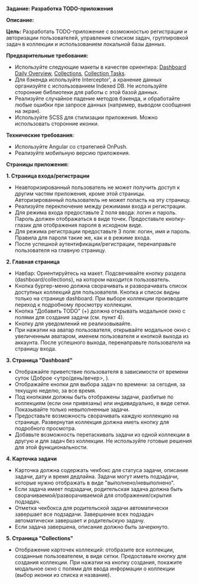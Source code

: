 **Задание: Разработка TODO-приложения**

**Описание:**

**Цель:** Разработать TODO-приложение с возможностью регистрации и авторизации пользователей, управления списком задач,
группировкой задач в коллекции и использованием локальной базы данных.

**Предварительные требования:**

- Используйте следующие макеты в качестве
  ориентира: [Dashboard Daily Overview](https://dribbble.com/shots/15140935-Dashboard-Daily-Overview), [Collections](https://dribbble.com/shots/15154577-Collections), [Collection Tasks](https://dribbble.com/shots/15185058-Collection-Tasks).
- Для бэкенда используйте Interceptor', а хранение данных организуйте с использованием Indexed DB. Не используйте
  сторонние библиотеки для работы с этой базой данных.
- Реализуйте случайное падение методов бэкенда, и обработайте любые ошибки при запросе данных (например, выводом
  сообщения на экран).
- Используйте SCSS для стилизации приложения. Можно использовать сторонние иконки.

**Технические требования:**

- Используйте Angular со стратегией OnPush.
- Реализуйте мобильную версию приложения.

**Страницы приложения:**

**1. Страница входа/регистрации**

- Неавторизированный пользователь не может получить доступ к другим частям приложения, кроме этой страницы.
  Авторизированный пользователь не может попасть на эту страницу.
- Реализуйте переключение между режимами входа и регистрации.
- Для режима входа предоставьте 2 поля ввода: логин и пароль. Пароль должен отображаться в виде точек. Предоставьте
  кнопку-глазик для отображения пароля в исходном виде.
- Для режима регистрации предоставьте 3 поля: логин, имя и пароль. Правила для пароля такие же, как и в режиме входа.
- После успешной аутентификации/регистрации, перенаправьте пользователя на главную страницу.

**2. Главная страница**

- Навбар: Ориентируйтесь на макет. Подсвечивайте кнопку раздела (dashboard/collections), на котором находится
  пользователь.
- Кнопка бургер-меню должна сворачивать и разворачивать список доступных коллекций для пользователя. Кнопка и список
  видны только на странице dashboard. При выборе коллекции производите переход к подробному просмотру коллекции.
- Кнопка "Добавить TODO" (+) должна открывать модальное окно с полями для создания задачи (см. пункт 4).
- Кнопку для уведомлений не реализовывайте.
- При нажатии на аватар пользователя, открывайте модальное окно с увеличенным аватаром, именем пользователя и кнопкой
  выхода из аккаунта. После успешного выхода, перенаправьте пользователя на страницу входа.

**3. Страница "Dashboard"**

- Отображайте приветствие пользователя в зависимости от времени суток (Доброе <утро/день/вечер>, <username>).
- Отображайте кнопки для выбора задач по времени: за сегодня, за текущую неделю, за все время.
- Под кнопками должны быть отображены задачи, разбитые по коллекциям (если они привязаны) или индивидуально, в виде
  сетки. Показывайте только невыполненные задачи.
- Предоставьте возможность сворачивать каждую коллекцию на странице. Развернутая коллекция должна иметь кнопку для
  подробного просмотра.
- Добавьте возможность перетаскивать задачи из одной коллекции в другую и для задач без коллекции. Не используйте
  готовые решения для этой функциональности.

**4. Карточка задачи**

- Карточка должна содержать чекбокс для статуса задачи, описание задачи, дату и время дедлайна. Задачи могут иметь
  подзадачи, которые нужно отображать в виде "выполнено/невыполнено".
- Если задача имеет подзадачи, родительская задача должна быть сворачиваемой/разворачиваемой для отображения/скрытия
  подзадач.
- Отметка чекбокса для родительской задачи автоматически завершает все подзадачи. Завершение всех подзадач автоматически
  завершает и родительскую задачу.
- Если задача завершена, описание должно быть зачеркнуто.

**5. Страница "Collections"**

- Отображение карточек коллекций: отобразите все коллекции, созданные пользователем, в виде сетки. Предоставьте кнопку
  для создания коллекции. При нажатии на кнопку создания, покажите модальное окно с полями для ввода информации о
  коллекции (выбор иконки из списка и название).
